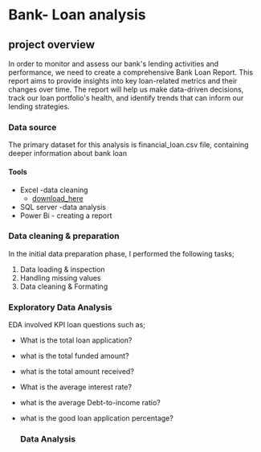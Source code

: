 # Bank- Loan analysis 
## project overview

In order to monitor and assess our bank's lending activities and performance, we need to create a comprehensive Bank Loan Report. This report aims to provide insights into key loan-related metrics and their changes over time. The report will help us make data-driven decisions, track our loan portfolio's health, and identify trends that can inform our lending strategies.

### Data source
The primary dataset for this analysis is financial_loan.csv file, containing deeper information about bank loan

#### Tools
- Excel -data cleaning
  - [download_here](https://drive.google.com/drive/folder...)
- SQL server -data analysis
- Power Bi - creating a report

 ### Data cleaning & preparation
 In the initial data preparation phase, I performed the following tasks;
 1. Data loading & inspection
 2. Handling missing values
 3. Data cleaning & Formating

 ### Exploratory Data Analysis
 EDA involved KPI loan questions such as;
 - What is the total loan application?
 - what is the total funded amount?
 - what is the total amount received?
 - What is the average interest rate?
 - what is the average Debt-to-income ratio?
 - what is the good loan application percentage?

   ### Data Analysis

